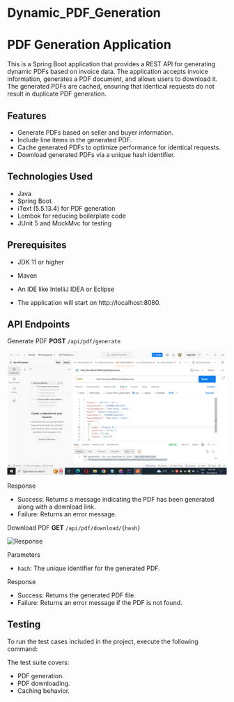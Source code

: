 # Dynamic_PDF_Generation

# PDF Generation Application

This is a Spring Boot application that provides a REST API for generating dynamic PDFs based on invoice data. The application accepts invoice information, generates a PDF document, and allows users to download it. The generated PDFs are cached, ensuring that identical requests do not result in duplicate PDF generation.

## Features

- Generate PDFs based on seller and buyer information.
- Include line items in the generated PDF.
- Cache generated PDFs to optimize performance for identical requests.
- Download generated PDFs via a unique hash identifier.

## Technologies Used

- Java
- Spring Boot
- iText (5.5.13.4) for PDF generation
- Lombok for reducing boilerplate code
- JUnit 5 and MockMvc for testing

## Prerequisites

- JDK 11 or higher
- Maven
- An IDE like IntelliJ IDEA or Eclipse


- The application will start on http://localhost:8080.

## API Endpoints
Generate PDF
 **POST** `/api/pdf/generate`

![Request](https://github.com/kishorethalisetty/Dynamic_PDF_Generation/blob/main/InvoiceRequest.png)
 
Response

- Success: Returns a message indicating the PDF has been generated along with a download link.
- Failure: Returns an error message.

Download PDF
**GET** `/api/pdf/download/{hash}`

![Response]()

Parameters

- `hash`: The unique identifier for the generated PDF.

Response

- Success: Returns the generated PDF file.
- Failure: Returns an error message if the PDF is not found.

## Testing
To run the test cases included in the project, execute the following command:

 The test suite covers:

- PDF generation.
- PDF downloading.
- Caching behavior.



